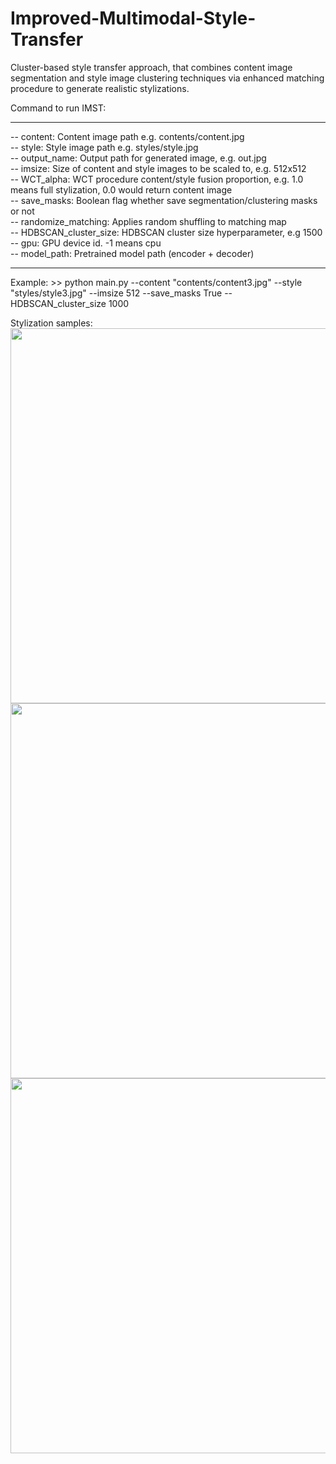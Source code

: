 # Improved-Multimodal-Style-Transfer
Cluster-based style transfer approach, that combines content image segmentation and style image clustering techniques via enhanced matching procedure to generate realistic stylizations.

Command to run IMST: <br>
<hr>
-- content: Content image path e.g. contents/content.jpg <br>
-- style: Style image path e.g. styles/style.jpg <br>
-- output_name: Output path for generated image, e.g. out.jpg <br>
-- imsize: Size of content and style images to be scaled to, e.g. 512x512 <br>
-- WCT_alpha: WCT procedure content/style fusion proportion, e.g. 1.0 means full stylization, 0.0 would return content image <br>
-- save_masks: Boolean flag whether save segmentation/clustering masks or not <br>
-- randomize_matching: Applies random shuffling to matching map <br>
-- HDBSCAN_cluster_size: HDBSCAN cluster size hyperparameter, e.g 1500 <br>
-- gpu: GPU device id. -1 means cpu <br>
-- model_path: Pretrained model path (encoder + decoder)
<hr>
Example: >> python main.py --content "contents/content3.jpg" --style "styles/style3.jpg" --imsize 512 --save_masks True --HDBSCAN_cluster_size 1000 <br>

Stylization samples: <br>
<img src="https://user-images.githubusercontent.com/45120679/135097024-04e01d53-6f87-4f9f-b11f-855b11ae6f5d.jpg" width="600"><br>
<img src="https://user-images.githubusercontent.com/45120679/135097313-3c359985-f0de-4849-b4dc-ae4d26278bd3.jpg" width="600"><br>
<img src="https://user-images.githubusercontent.com/45120679/135097482-9424ef63-b996-441c-95eb-2fd09fb438ab.jpg" width="600"><br>
